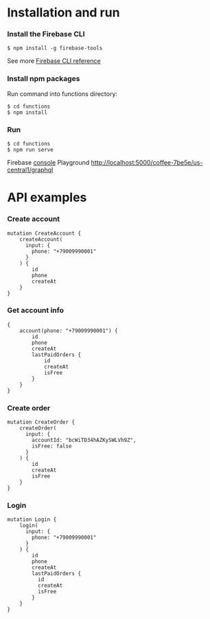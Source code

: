 # Installation and run

### Install the Firebase CLI
```
$ npm install -g firebase-tools
```
See more [Firebase CLI reference](https://firebase.google.com/docs/cli)

### Install npm packages
Run command into functions directory:
```
$ cd functions
$ npm install 
```

### Run
```
$ cd functions
$ npm run serve
```

Firebase [console](https://console.firebase.google.com/project/coffee-7be5e)
Playground [http://localhost:5000/coffee-7be5e/us-central1/graphql](http://localhost:5000/coffee-7be5e/us-central1/graphql)

# API examples

### Create account

```
mutation CreateAccount {
    createAccount(
      input: { 
        phone: "+79009990001" 
      }
    ) {
        id
        phone
        createAt
    }
}
```

### Get account info

```
{
    account(phone: "+79009990001") {
        id
        phone
        createAt
        lastPaidOrders {
            id
            createAt
            isFree
        }
    }
}
```

### Create order

```
mutation CreateOrder {
    createOrder(
      input: { 
        accountId: "bcWiTD34hAZKySWLVh9Z", 
        isFree: false
      }
    ) {
        id
        createAt
        isFree
    }
}
```

### Login

```
mutation Login {
    login(
      input: { 
        phone: "+79009990001" 
      }
    ) {
        id
        phone
        createAt
        lastPaidOrders {
          id
          createAt
          isFree
        }
    }
}
```